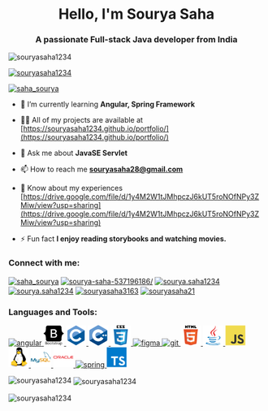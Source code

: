 <h1 align="center">Hello, I'm Sourya Saha</h1>
<h3 align="center">A passionate Full-stack Java developer from India</h3>

<p align="left"> <img src="https://komarev.com/ghpvc/?username=souryasaha1234&label=Profile%20views&color=0e75b6&style=flat" alt="souryasaha1234" /> </p>

<p align="left"> <a href="https://github.com/ryo-ma/github-profile-trophy"><img src="https://github-profile-trophy.vercel.app/?username=souryasaha1234" alt="souryasaha1234" /></a> </p>

<p align="left"> <a href="https://twitter.com/saha_sourya" target="blank"><img src="https://img.shields.io/twitter/follow/saha_sourya?logo=twitter&style=for-the-badge" alt="saha_sourya" /></a> </p>

- 🌱 I’m currently learning **Angular, Spring Framework**

- 👨‍💻 All of my projects are available at [https://souryasaha1234.github.io/portfolio/](https://souryasaha1234.github.io/portfolio/)

- 💬 Ask me about **JavaSE Servlet**

- 📫 How to reach me **souryasaha28@gmail.com**

- 📄 Know about my experiences [https://drive.google.com/file/d/1y4M2W1tJMhpczJ6kUT5roNOfNPy3ZMiw/view?usp=sharing](https://drive.google.com/file/d/1y4M2W1tJMhpczJ6kUT5roNOfNPy3ZMiw/view?usp=sharing)

- ⚡ Fun fact **I enjoy reading storybooks and watching movies.**

<h3 align="left">Connect with me:</h3>
<p align="left">
<a href="https://twitter.com/saha_sourya" target="blank"><img align="center" src="https://raw.githubusercontent.com/rahuldkjain/github-profile-readme-generator/master/src/images/icons/Social/twitter.svg" alt="saha_sourya" height="30" width="40" /></a>
<a href="https://linkedin.com/in/sourya-saha-537196186/" target="blank"><img align="center" src="https://raw.githubusercontent.com/rahuldkjain/github-profile-readme-generator/master/src/images/icons/Social/linked-in-alt.svg" alt="sourya-saha-537196186/" height="30" width="40" /></a>
<a href="https://instagram.com/sourya.saha1234" target="blank"><img align="center" src="https://raw.githubusercontent.com/rahuldkjain/github-profile-readme-generator/master/src/images/icons/Social/instagram.svg" alt="sourya.saha1234" height="30" width="40" /></a>
<a href="https://www.facebook.com/sourya.saha1234/" target="blank"><img align="center" src="https://raw.githubusercontent.com/rahuldkjain/github-profile-readme-generator/master/src/images/icons/Social/facebook.svg" alt="sourya.saha1234" height="30" width="40" /></a>
<a href="https://www.youtube.com/@souryasaha3163" target="blank"><img align="center" src="https://raw.githubusercontent.com/rahuldkjain/github-profile-readme-generator/master/src/images/icons/Social/youtube.svg" alt="souryasaha3163" height="30" width="40" /></a>
<a href="https://auth.geeksforgeeks.org/user/souryasaha21" target="blank"><img align="center" src="https://raw.githubusercontent.com/rahuldkjain/github-profile-readme-generator/master/src/images/icons/Social/geeks-for-geeks.svg" alt="souryasaha21" height="30" width="40" /></a>
</p>

<h3 align="left">Languages and Tools:</h3>
<p align="left"> <a href="https://angular.io" target="_blank" rel="noreferrer"> <img src="https://angular.io/assets/images/logos/angular/angular.svg" alt="angular" width="40" height="40"/> </a> <a href="https://getbootstrap.com" target="_blank" rel="noreferrer"> <img src="https://raw.githubusercontent.com/devicons/devicon/master/icons/bootstrap/bootstrap-plain-wordmark.svg" alt="bootstrap" width="40" height="40"/> </a> <a href="https://www.cprogramming.com/" target="_blank" rel="noreferrer"> <img src="https://raw.githubusercontent.com/devicons/devicon/master/icons/c/c-original.svg" alt="c" width="40" height="40"/> </a> <a href="https://www.w3schools.com/cpp/" target="_blank" rel="noreferrer"> <img src="https://raw.githubusercontent.com/devicons/devicon/master/icons/cplusplus/cplusplus-original.svg" alt="cplusplus" width="40" height="40"/> </a> <a href="https://www.w3schools.com/css/" target="_blank" rel="noreferrer"> <img src="https://raw.githubusercontent.com/devicons/devicon/master/icons/css3/css3-original-wordmark.svg" alt="css3" width="40" height="40"/> </a> <a href="https://www.figma.com/" target="_blank" rel="noreferrer"> <img src="https://www.vectorlogo.zone/logos/figma/figma-icon.svg" alt="figma" width="40" height="40"/> </a> <a href="https://git-scm.com/" target="_blank" rel="noreferrer"> <img src="https://www.vectorlogo.zone/logos/git-scm/git-scm-icon.svg" alt="git" width="40" height="40"/> </a> <a href="https://www.w3.org/html/" target="_blank" rel="noreferrer"> <img src="https://raw.githubusercontent.com/devicons/devicon/master/icons/html5/html5-original-wordmark.svg" alt="html5" width="40" height="40"/> </a> <a href="https://www.java.com" target="_blank" rel="noreferrer"> <img src="https://raw.githubusercontent.com/devicons/devicon/master/icons/java/java-original.svg" alt="java" width="40" height="40"/> </a> <a href="https://developer.mozilla.org/en-US/docs/Web/JavaScript" target="_blank" rel="noreferrer"> <img src="https://raw.githubusercontent.com/devicons/devicon/master/icons/javascript/javascript-original.svg" alt="javascript" width="40" height="40"/> </a> <a href="https://www.linux.org/" target="_blank" rel="noreferrer"> <img src="https://raw.githubusercontent.com/devicons/devicon/master/icons/linux/linux-original.svg" alt="linux" width="40" height="40"/> </a> <a href="https://www.mysql.com/" target="_blank" rel="noreferrer"> <img src="https://raw.githubusercontent.com/devicons/devicon/master/icons/mysql/mysql-original-wordmark.svg" alt="mysql" width="40" height="40"/> </a> <a href="https://www.oracle.com/" target="_blank" rel="noreferrer"> <img src="https://raw.githubusercontent.com/devicons/devicon/master/icons/oracle/oracle-original.svg" alt="oracle" width="40" height="40"/> </a> <a href="https://spring.io/" target="_blank" rel="noreferrer"> <img src="https://www.vectorlogo.zone/logos/springio/springio-icon.svg" alt="spring" width="40" height="40"/> </a> <a href="https://www.typescriptlang.org/" target="_blank" rel="noreferrer"> <img src="https://raw.githubusercontent.com/devicons/devicon/master/icons/typescript/typescript-original.svg" alt="typescript" width="40" height="40"/> </a> </p>

<p><img align="left" src="https://github-readme-stats.vercel.app/api/top-langs?username=souryasaha1234&show_icons=true&locale=en&layout=compact" alt="souryasaha1234" /></p>

<p>&nbsp;<img align="center" src="https://github-readme-stats.vercel.app/api?username=souryasaha1234&show_icons=true&locale=en" alt="souryasaha1234" /></p>

<p><img align="center" src="https://github-readme-streak-stats.herokuapp.com/?user=souryasaha1234&" alt="souryasaha1234" /></p>
